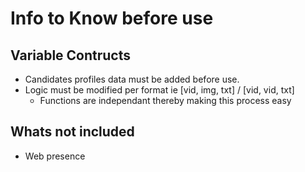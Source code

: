 # Info to Know before use
## Variable Contructs
- Candidates profiles data must be added before use.
- Logic must be modified per format ie [vid, img, txt] / [vid, vid, txt]
  - Functions are independant thereby making this process easy
## Whats not included
- Web presence
